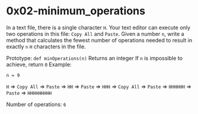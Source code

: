# 0x02-minimum_operations

In a text file, there is a single character `H`. Your text editor can execute
only two operations in this file: `Copy All` and `Paste`.
Given a number `n`, write a method that calculates the fewest number of
operations needed to result in exactly `n` `H` characters in the file.

Prototype: `def minOperations(n)`
Returns an integer
If `n` is impossible to achieve, return `0`
Example:

`n = 9`

`H` => `Copy All` => `Paste` => `HH` => `Paste` => `HHH` => `Copy All` =>
`Paste` => `HHHHHH` => `Paste` => `HHHHHHHHH`

Number of operations: `6`
